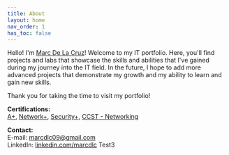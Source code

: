 ```yaml
---
title: About
layout: home
nav_order: 1
has_toc: false
---
```


Hello! I'm <a href="https://www.linkedin.com/in/marcdlc/" target="_blank">Marc De La Cruz</a>! Welcome to my IT portfolio. Here, you'll find projects and labs that showcase the skills and abilities that I've gained during my journey into the IT field. In the future, I hope to add more advanced projects that demonstrate my growth and my ability to learn and gain new skills.

Thank you for taking the time to visit my portfolio!

**Certifications:**  
<a href="https://www.credly.com/badges/199e4230-6694-4b0d-93b0-cc2b92147804" target="_blank">A+</a>, <a href="https://www.credly.com/badges/10f590a1-0572-4b0b-aecf-0efd3050b1eb" target="_blank">Network+</a>, <a href="https://www.credly.com/badges/82d70170-f0aa-4ab3-b023-666d0794425e" target="_blank">Security+</a>, <a href="https://www.credly.com/badges/aafb1f0c-65af-43c4-9dbc-5106fcd922f5" target="_blank">CCST - Networking</a>

**Contact:**  
E-mail: marcdlc09@gmail.com  
LinkedIn: <a href="https://www.linkedin.com/in/marcdlc/" target="_blank">linkedin.com/marcdlc</a> Test3
